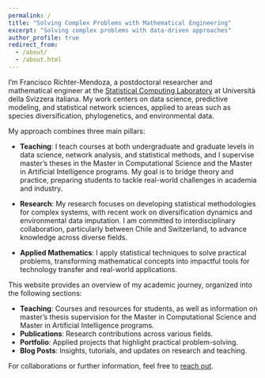 ```yaml
---
permalink: /
title: "Solving Complex Problems with Mathematical Engineering"
excerpt: "Solving complex problems with data-driven approaches"
author_profile: true
redirect_from: 
  - /about/
  - /about.html
---
```


I’m Francisco Richter-Mendoza, a postdoctoral researcher and mathematical engineer at the [Statistical Computing Laboratory](https://www.ci.inf.usi.ch/research/statslab/people/) at Università della Svizzera italiana. My work centers on data science, predictive modeling, and statistical network sciences, applied to areas such as species diversification, phylogenetics, and environmental data.

My approach combines three main pillars:

- **Teaching**: I teach courses at both undergraduate and graduate levels in data science, network analysis, and statistical methods, and I supervise master’s theses in the Master in Computational Science and the Master in Artificial Intelligence programs. My goal is to bridge theory and practice, preparing students to tackle real-world challenges in academia and industry.

- **Research**: My research focuses on developing statistical methodologies for complex systems, with recent work on diversification dynamics and environmental data imputation. I am committed to interdisciplinary collaboration, particularly between Chile and Switzerland, to advance knowledge across diverse fields.

- **Applied Mathematics**: I apply statistical techniques to solve practical problems, transforming mathematical concepts into impactful tools for technology transfer and real-world applications.

This website provides an overview of my academic journey, organized into the following sections:

- **Teaching**: Courses and resources for students, as well as information on master’s thesis supervision for the Master in Computational Science and Master in Artificial Intelligence programs.
- **Publications**: Research contributions across various fields.
- **Portfolio**: Applied projects that highlight practical problem-solving.
- **Blog Posts**: Insights, tutorials, and updates on research and teaching.

For collaborations or further information, feel free to [reach out](mailto:richtf@usi.ch).
